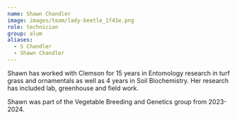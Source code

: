 ```yaml
---
name: Shawn Chandler
image: images/team/lady-beetle_1f41e.png
role: technician
group: alum
aliases:
  - S Chandler
  - Shawn Chandler
---
```


Shawn has worked with Clemson for 15 years in Entomology research in turf grass and ornamentals as well as 4 years in Soil Biochemistry.
Her research has included lab, greenhouse and field work.

Shawn was part of the Vegetable Breeding and Genetics group from 2023-2024.